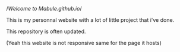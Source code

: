 /*Welcome to Mabule.github.io*/

This is my personnal website with a lot of little project that i've done.

This repository is often updated. 



(Yeah this website is not responsive same for the page it hosts)
